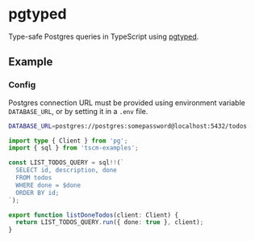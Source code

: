 # pgtyped

Type-safe Postgres queries in TypeScript using [pgtyped](https://github.com/adelsz/pgtyped).

## Example

### Config

Postgres connection URL must be provided using environment variable `DATABASE_URL`, or by setting it in a `.env` file.

```sh
DATABASE_URL=postgres://postgres:somepassword@localhost:5432/todos
```

```typescript
import type { Client } from 'pg';
import { sql } from 'tscm-examples';

const LIST_TODOS_QUERY = sql!!(`
  SELECT id, description, done
  FROM todos
  WHERE done = $done
  ORDER BY id;
`);

export function listDoneTodos(client: Client) {
  return LIST_TODOS_QUERY.run({ done: true }, client);
}
```
